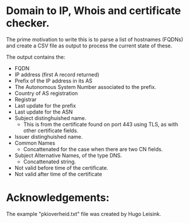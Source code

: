 # Domain to IP, Whois and certificate checker.
The prime motivation to write this is to parse a list of hostnames (FQDNs) and create a CSV file as output to process the current state of these.

The output contains the:
- FQDN
- IP address (first A record returned)
- Prefix of the IP address in its AS
- The Autonomous System Number associated to the prefix.
- Country of AS registration
- Registrar
- Last update for the prefix
- Last update for the ASN
- Subject distinghuished name.
  - This is from the certificate found on port 443 using TLS, as with other certificate fields.
- Issuer distinghuished name.
- Common Names
  - Concattenated for the case when there are two CN fields.
- Subject Alternative Names, of the type DNS.
  - Concattenated string.
- Not valid before time of the certificate.
- Not valid after time of the certificate


# Acknowledgements:
The example "pkioverheid.txt" file was created by Hugo Leisink.